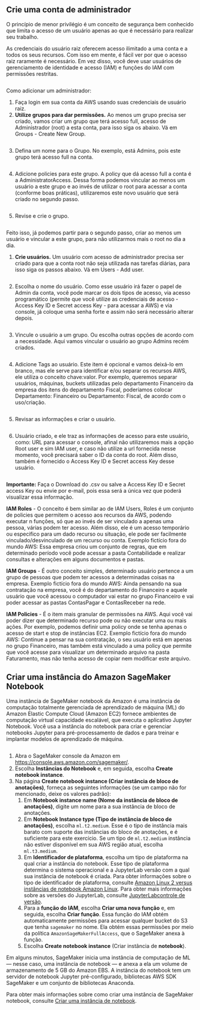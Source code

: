## Crie uma conta de administrador

O princípio de menor privilégio é um conceito de segurança bem conhecido que limita o acesso de um usuário apenas ao que é necessário para realizar seu trabalho. 

As credenciais do usuário raiz oferecem acesso ilimitado a uma conta e a todos os seus recursos. Com isso em mente, é fácil ver por que o acesso raiz raramente é necessário. Em vez disso, você deve usar usuários de gerenciamento de identidade e acesso (IAM) e funções do IAM com permissões restritas.

<p align="center"><img alt="" src="https://github.com/ericoandre/tutoriais/blob/main/aws/Menu-User.png"/></p>

Como adicionar um administrador: 

1. Faça login em sua conta da AWS usando suas credenciais de usuário raiz. 
2. **Utilize grupos para dar permissões.** Ao menos um grupo precisa ser criado, vamos criar um grupo que terá acesso full, acesso de Administrador (root) a esta conta, para isso siga os abaixo. Vá em Groups - Create New Group.<p align="center"><img alt="" src="https://github.com/ericoandre/tutoriais/blob/main/aws/aws.png"/></p>
3.  Defina um nome para o Grupo. No exemplo, está Admins, pois este grupo terá acesso full na conta.<p align="center"><img alt="" src="https://github.com/ericoandre/tutoriais/blob/main/aws/NomeGroup.png"/></p>
4. Adicione policies para este grupo. A policy que dá acesso full a conta é a AdministratorAccess. Dessa forma podemos vincular ao menos um usuário a este grupo e ao invés de utilizar o root para acessar a conta (conforme boas práticas), utilizaremos este novo usuário que será criado no segundo passo.<p align="center"><img alt="" src="https://github.com/ericoandre/tutoriais/blob/main/aws/AddPolicyGroup-1.png"/></p>
5. Revise e crie o grupo.<p align="center"><img alt="" src="https://github.com/ericoandre/tutoriais/blob/main/aws/ReviewGroup-Create.png"/></p>

Feito isso, já podemos partir para o segundo passo, criar ao menos um usuário e vincular a este grupo, para não utilizarmos mais o root no dia a dia.



1. **Crie usuários.** Um usuário com acesso de administrador precisa ser criado para que a conta root não seja utilizada nas tarefas diárias, para isso siga os passos abaixo. Vá em Users - Add user. <p align="center"><img alt="" src="https://github.com/ericoandre/tutoriais/blob/main/aws/Menu-User.png"/></p>
2. Escolha o nome do usuário. Como esse usuário irá fazer o papel de Admin da conta, você pode marcar os dois tipos de acesso, via acesso programático (permite que você utilize as credenciais de acesso - Access Key ID e Secret access Key - para acessar a AWS) e via console, já coloque uma senha forte e assim não será necessário alterar depois. <p align="center"><img alt="" src="https://github.com/ericoandre/tutoriais/\aws/Captura de Tela (2).png"/></p>
3. Vincule o usuário a um grupo. Ou escolha outras opções de acordo com a necessidade. Aqui vamos vincular o usuário ao grupo Admins recém criados. <p align="center"><img alt="" src="https://github.com/ericoandre/tutoriais/blob/main/aws/User-step2.png"/></p>
4. Adicione Tags ao usuário. Este item é opcional e vamos deixá-lo em branco, mas ele serve para identificar e/ou separar os recursos AWS, ele utiliza o conceito chave:valor. Por exemplo, queremos separar usuários, máquinas, buckets utilizadas pelo departamento Financeiro da empresa dos itens do departamento Fiscal, poderíamos colocar Departamento: Financeiro ou Departamento: Fiscal, de acordo com o uso/criação. <p align="center"><img alt="" src="https://github.com/ericoandre/tutoriais/blob/main/aws/User-step3.png"/></p>
5. Revisar as informações e criar o usuário.<p align="center"><img alt="" src="https://github.com/ericoandre/tutoriais/blob/main/aws/User-step4.png"/></p>
6. Usuário criado, e ele traz as informações de acesso para este usuário, como: URL para acessar o console, afinal não utilizaremos mais a opção Root user e sim IAM user, e caso não utilize a url fornecida nesse momento, você precisará saber o ID da conta do root. Além disso, também é fornecido o Access Key ID e Secret access Key desse usuário.<p align="center"><img alt="" src="https://github.com/ericoandre/tutoriais/blob/main/aws/user-step5.png"/></p>

**Importante:** Faça o Download do .csv ou salve a Access Key ID e Secret access Key ou envie por e-mail, pois essa será a única vez que poderá visualizar essa informação.



**IAM Roles** - O conceito é bem similar ao de IAM Users, Roles é um conjunto de policies que permitem o acesso aos recursos da AWS, podendo executar n funções, só que ao invés de ser vinculado a apenas uma pessoa, várias podem ter acesso. Além disso, ele é um acesso temporário ou especifico para um dado recurso ou situação, ele pode ser facilmente vinculado/desvinculado de um recurso ou conta. Exemplo fictício fora do mundo AWS: Essa empresa criou um conjunto de regras, que em determinado período você pode acessar a pasta Contabilidade e realizar consultas e alterações em alguns documentos e pastas.

**IAM Groups** - É outro conceito simples, determinado usuário pertence a um grupo de pessoas que podem ter acessos a determinadas coisas na empresa. Exemplo fictício fora do mundo AWS: Ainda pensando na sua contratação na empresa, você é do departamento do Financeiro e aquele usuário que você acessou o computador vai estar no grupo Financeiro e vai poder acessar as pastas ContasPagar e ContasReceber na rede.

**IAM Policies** - É o item mais granular de permissões na AWS. Aqui você vai poder dizer que determinado recurso pode ou não executar uma ou mais ações. Por exemplo, podemos definir uma policy onde se tenha apenas o acesso de start e stop de instâncias EC2. Exemplo fictício fora do mundo AWS: Continue a pensar na sua contratação, o seu usuário está em apenas no grupo Financeiro, mas também está vinculado a uma policy que permite que você acesse para visualizar um determinado arquivo na pasta Faturamento, mas não tenha acesso de copiar nem modificar este arquivo.



## Criar uma instância do Amazon SageMaker Notebook

Uma instância de SageMaker notebook da Amazon é uma instância de computação totalmente gerenciada de aprendizado de máquina (ML) do Amazon Elastic Compute Cloud (Amazon EC2)  fornece ambientes de computação virtual capacidade escalável, que executa o aplicativo Jupyter Notebook. Você usa a instância do notebook para criar e gerenciar notebooks Jupyter para pré-processamento de dados e para treinar e implantar modelos de aprendizado de máquina.

<p align="center"><img alt="" src="https://github.com/ericoandre/tutoriais/blob/main/aws/gs-ni-create-instance.gif"/></p>

1. Abra o SageMaker console da Amazon em https://console.aws.amazon.com/sagemaker/.
2. Escolha **Instâncias do Notebook** e, em seguida, escolha **Create notebook instance**.
3. Na página **Create notebook instance (Criar instância de bloco de anotações)**, forneça as seguintes informações (se um campo não for mencionado, deixe os valores padrão):
   1. Em **Notebook instance name (Nome da instância de bloco de anotações)**, digite um nome para a sua instância de bloco de anotações.
   2. Em **Notebook Instance type (Tipo de instância de bloco de anotações)**, escolha `ml.t2.medium`. Esse é o tipo de instância mais barato com suporte das instâncias do bloco de anotações, e é suficiente para este exercício. Se um tipo de `ml.t2.medium` instância não estiver disponível em sua AWS região atual, escolha `ml.t3.medium`.
   3. Em **Identificador de plataforma**, escolha um tipo de plataforma na qual criar a instância do notebook. Esse tipo de plataforma determina o sistema operacional e a JupyterLab versão com a qual sua instância de notebook é criada. Para obter informações sobre o tipo de identificador de plataforma, consulte [Amazon Linux 2 versus instâncias de notebook Amazon Linux](https://docs.aws.amazon.com/pt_br/sagemaker/latest/dg/nbi-al2.html). Para obter mais informações sobre as versões do JupyterLab, consulte [JupyterLabcontrole de versão](https://docs.aws.amazon.com/pt_br/sagemaker/latest/dg/nbi-jl.html).
   4. Para a **função do IAM**, escolha **Criar uma nova função** e, em seguida, escolha **Criar função**. Essa função do IAM obtém automaticamente permissões para acessar qualquer bucket do S3 que tenha `sagemaker` no nome. Ela obtém essas permissões por meio da política `AmazonSageMakerFullAccess`, que o SageMaker anexa à função.
   5. Escolha **Create notebook instance** (Criar instância de **notebook**).

Em alguns minutos, SageMaker inicia uma instância de computação de ML — nesse caso, uma instância de notebook — e anexa a ela um volume de armazenamento de 5 GB do Amazon EBS. A instância do notebook tem um servidor de notebook Jupyter pré-configurado, bibliotecas AWS SDK SageMaker e um conjunto de bibliotecas Anaconda.

Para obter mais informações sobre como criar uma instância de SageMaker notebook, consulte [Criar uma instância de notebook](https://docs.aws.amazon.com/sagemaker/latest/dg/howitworks-create-ws.html).

